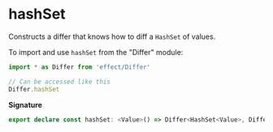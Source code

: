 # hashSet

Constructs a differ that knows how to diff a `HashSet` of values.

To import and use `hashSet` from the "Differ" module:

```ts
import * as Differ from 'effect/Differ'

// Can be accessed like this
Differ.hashSet
```

**Signature**

```ts
export declare const hashSet: <Value>() => Differ<HashSet<Value>, Differ.HashSet.Patch<Value>>
```
